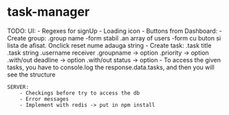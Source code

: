 # task-manager

TODO: 
	UI:
		- Regexes for signUp
		- Loading icon
		- Buttons from Dashboard: 
			- Create group: 
				.group name -form stabil
				.an array of users -form cu buton si lista de afisat. Onclick reset nume adauga string
			- Create task:
				.task title
				.task string
				.username receiver
				.groupname -> option
				.priority -> option
				.with/out deadline -> option
				.with/out status -> option
		- To access the given tasks, you have to console.log the response.data.tasks, and then you will see the structure

	SERVER:
		- Checkings before try to access the db
		- Error messages
		- Implement with redis -> put in npm install
